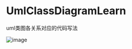 # UmlClassDiagramLearn

uml类图各关系对应的代码写法

![image](http://github.com/chickmen/UmlClassDiagramLearn/raw/master/UmlClassDiagram.png)


